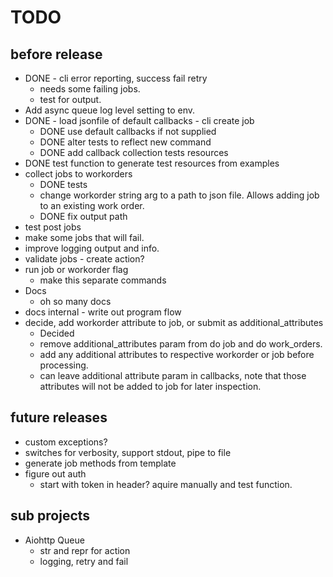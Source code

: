 # TODO

## before release

- DONE - cli error reporting, success fail retry
  - needs some failing jobs.
  - test for output.
- Add async queue log level setting to env.
- DONE - load jsonfile of default callbacks - cli create job
  - DONE use default callbacks if not supplied
  - DONE alter tests to reflect new command
  - DONE add callback collection tests resources
- DONE test function to generate test resources from examples
- collect jobs to workorders
  - DONE tests
  - change workorder string arg to a path to json file. Allows adding job to an existing work order.
  - DONE fix output path
- test post jobs
- make some jobs that will fail.
- improve logging output and info.
- validate jobs - create action?
- run job or workorder flag
  - make this separate commands
- Docs
  - oh so many docs
- docs internal - write out program flow
- decide, add workorder attribute to job, or submit as additional_attributes
  - Decided
  - remove additional_attributes param from do job and do work_orders.
  - add any additional attributes to respective workorder or job before processing.
  - can leave additional attribute param in callbacks, note that those attributes will not be added to job for later inspection.

## future releases

- custom exceptions?
- switches for verbosity, support stdout, pipe to file
- generate job methods from template
- figure out auth
  - start with token in header? aquire manually and test function.

## sub projects

- Aiohttp Queue
  - str and repr for action
  - logging, retry and fail
